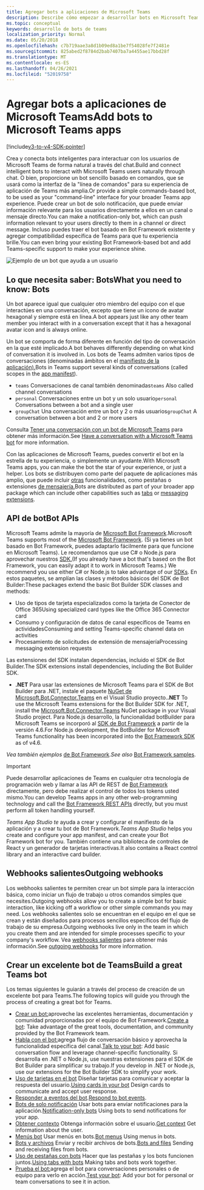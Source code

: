 ```yaml
---
title: Agregar bots a aplicaciones de Microsoft Teams
description: Describe cómo empezar a desarrollar bots en Microsoft Teams
ms.topic: conceptual
keywords: desarrollo de bots de teams
localization_priority: Normal
ms.date: 05/20/2018
ms.openlocfilehash: c7b719aae3a8d1b09ed8a1be7f54028fe7f2481e
ms.sourcegitcommit: 825abed2f8784d2bab7407ba7a4455ae17bbd28f
ms.translationtype: MT
ms.contentlocale: es-ES
ms.lasthandoff: 04/26/2021
ms.locfileid: "52019758"
---
```

# <a name="add-bots-to-microsoft-teams-apps"></a><span data-ttu-id="7e481-104">Agregar bots a aplicaciones de Microsoft Teams</span><span class="sxs-lookup"><span data-stu-id="7e481-104">Add bots to Microsoft Teams apps</span></span>

[!include[v3-to-v4-SDK-pointer](~/includes/v3-to-v4-pointer-bots.md)]

<span data-ttu-id="7e481-105">Crea y conecta bots inteligentes para interactuar con los usuarios de Microsoft Teams de forma natural a través del chat.</span><span class="sxs-lookup"><span data-stu-id="7e481-105">Build and connect intelligent bots to interact with Microsoft Teams users naturally through chat.</span></span> <span data-ttu-id="7e481-106">O bien, proporcione un bot sencillo basado en comandos, que se usará como la interfaz de la "línea de comandos" para su experiencia de aplicación de Teams más amplia.</span><span class="sxs-lookup"><span data-stu-id="7e481-106">Or provide a simple commands-based bot, to be used as your "command-line" interface for your broader Teams app experience.</span></span> <span data-ttu-id="7e481-107">Puede crear un bot de solo notificación, que puede enviar información relevante para los usuarios directamente a ellos en un canal o mensaje directo.</span><span class="sxs-lookup"><span data-stu-id="7e481-107">You can make a notification-only bot, which can push information relevant to your users directly to them in a channel or direct message.</span></span> <span data-ttu-id="7e481-108">Incluso puedes traer el bot basado en Bot Framework existente y agregar compatibilidad específica de Teams para que tu experiencia brille.</span><span class="sxs-lookup"><span data-stu-id="7e481-108">You can even bring your existing Bot Framework-based bot and add Teams-specific support to make your experience shine.</span></span>

![Ejemplo de un bot que ayuda a un usuario](~/assets/images/bot_example.png)

## <a name="what-you-need-to-know-bots"></a><span data-ttu-id="7e481-110">Lo que necesita saber: Bots</span><span class="sxs-lookup"><span data-stu-id="7e481-110">What you need to know: Bots</span></span>

<span data-ttu-id="7e481-111">Un bot aparece igual que cualquier otro miembro del equipo con el que interactúes en una conversación, excepto que tiene un icono de avatar hexagonal y siempre está en línea.</span><span class="sxs-lookup"><span data-stu-id="7e481-111">A bot appears just like any other team member you interact with in a conversation except that it has a hexagonal avatar icon and is always online.</span></span>

<span data-ttu-id="7e481-112">Un bot se comporta de forma diferente en función del tipo de conversación en la que esté implicado.</span><span class="sxs-lookup"><span data-stu-id="7e481-112">A bot behaves differently depending on what kind of conversation it is involved in.</span></span> <span data-ttu-id="7e481-113">Los bots de Teams admiten varios tipos de conversaciones (denominadas ámbitos en el [manifiesto de la aplicación).](~/resources/schema/manifest-schema.md)</span><span class="sxs-lookup"><span data-stu-id="7e481-113">Bots in Teams support several kinds of conversations (called scopes in the [app manifest](~/resources/schema/manifest-schema.md)).</span></span>

* <span data-ttu-id="7e481-114">`teams` Conversaciones de canal también denominadas</span><span class="sxs-lookup"><span data-stu-id="7e481-114">`teams` Also called channel conversations</span></span>
* <span data-ttu-id="7e481-115">`personal` Conversaciones entre un bot y un solo usuario</span><span class="sxs-lookup"><span data-stu-id="7e481-115">`personal` Conversations between a bot and a single user</span></span>
* <span data-ttu-id="7e481-116">`groupChat` Una conversación entre un bot y 2 o más usuarios</span><span class="sxs-lookup"><span data-stu-id="7e481-116">`groupChat` A conversation between a bot and 2 or more users</span></span>

<span data-ttu-id="7e481-117">Consulta [Tener una conversación con un bot de Microsoft Teams](~/resources/bot-v3/bot-conversations/bots-conversations.md) para obtener más información.</span><span class="sxs-lookup"><span data-stu-id="7e481-117">See [Have a conversation with a Microsoft Teams bot](~/resources/bot-v3/bot-conversations/bots-conversations.md) for more information.</span></span>

<span data-ttu-id="7e481-118">Con las aplicaciones de Microsoft Teams, puedes convertir el bot en la estrella de tu experiencia, o simplemente un ayudante.</span><span class="sxs-lookup"><span data-stu-id="7e481-118">With Microsoft Teams apps, you can make the bot the star of your experience, or just a helper.</span></span> <span data-ttu-id="7e481-119">Los bots se distribuyen como parte del paquete de aplicaciones más amplio, que puede incluir [otras](~/tabs/what-are-tabs.md) funcionalidades, como pestañas o extensiones [de mensajería.](~/messaging-extensions/what-are-messaging-extensions.md)</span><span class="sxs-lookup"><span data-stu-id="7e481-119">Bots are distributed as part of your broader app package which can include other capabilities such as [tabs](~/tabs/what-are-tabs.md) or [messaging extensions](~/messaging-extensions/what-are-messaging-extensions.md).</span></span>

## <a name="bot-apis"></a><span data-ttu-id="7e481-120">API de bot</span><span class="sxs-lookup"><span data-stu-id="7e481-120">Bot APIs</span></span>

<span data-ttu-id="7e481-121">Microsoft Teams admite la mayoría de [Microsoft Bot Framework](https://dev.botframework.com/).</span><span class="sxs-lookup"><span data-stu-id="7e481-121">Microsoft Teams supports most of the [Microsoft Bot Framework](https://dev.botframework.com/).</span></span> <span data-ttu-id="7e481-122">(Si ya tienes un bot basado en Bot Framework, puedes adaptarlo fácilmente para que funcione en Microsoft Teams). Le recomendamos que use C# o Node.js para aprovechar nuestros [SDK.](/microsoftteams/platform/#pivot=sdk-tools)</span><span class="sxs-lookup"><span data-stu-id="7e481-122">(If you already have a bot that's based on the Bot Framework, you can easily adapt it to work in Microsoft Teams.) We recommend you use either C# or Node.js to take advantage of our [SDKs](/microsoftteams/platform/#pivot=sdk-tools).</span></span> <span data-ttu-id="7e481-123">En estos paquetes, se amplían las clases y métodos básicos del SDK de Bot Builder:</span><span class="sxs-lookup"><span data-stu-id="7e481-123">These packages extend the basic Bot Builder SDK classes and methods:</span></span>

* <span data-ttu-id="7e481-124">Uso de tipos de tarjeta especializados como la tarjeta de Conector de Office 365</span><span class="sxs-lookup"><span data-stu-id="7e481-124">Using specialized card types like the Office 365 Connector card</span></span>
* <span data-ttu-id="7e481-125">Consumo y configuración de datos de canal específicos de Teams en actividades</span><span class="sxs-lookup"><span data-stu-id="7e481-125">Consuming and setting Teams-specific channel data on activities</span></span>
* <span data-ttu-id="7e481-126">Procesamiento de solicitudes de extensión de mensajería</span><span class="sxs-lookup"><span data-stu-id="7e481-126">Processing messaging extension requests</span></span>

<span data-ttu-id="7e481-127">Las extensiones del SDK instalan dependencias, incluido el SDK de Bot Builder.</span><span class="sxs-lookup"><span data-stu-id="7e481-127">The SDK extensions install dependencies, including the Bot Builder SDK.</span></span>

* <span data-ttu-id="7e481-128">**.NET** Para usar las extensiones de Microsoft Teams para el SDK de Bot Builder para .NET, instale el paquete [NuGet de Microsoft.Bot.Connector.Teams](https://www.nuget.org/packages/Microsoft.Bot.Connector.Teams) en el Visual Studio proyecto.</span><span class="sxs-lookup"><span data-stu-id="7e481-128">**.NET** To use the Microsoft Teams extensions for the Bot Builder SDK for .NET, install the [Microsoft.Bot.Connector.Teams](https://www.nuget.org/packages/Microsoft.Bot.Connector.Teams) NuGet package in your Visual Studio project.</span></span> <span data-ttu-id="7e481-129">Para Node.js desarrollo, la funcionalidad botBuilder para Microsoft Teams se incorporó al [SDK de Bot Framework](https://github.com/microsoft/botframework-sdk) a partir de la versión 4.6.</span><span class="sxs-lookup"><span data-stu-id="7e481-129">For Node.js development, the BotBuilder for Microsoft Teams functionality has been incorporated into the [Bot Framework SDK](https://github.com/microsoft/botframework-sdk) as of v4.6.</span></span>

<span data-ttu-id="7e481-130">*Vea también ejemplos* [de Bot Framework](https://github.com/Microsoft/BotBuilder-Samples/blob/master/README.md).</span><span class="sxs-lookup"><span data-stu-id="7e481-130">*See also* [Bot Framework samples](https://github.com/Microsoft/BotBuilder-Samples/blob/master/README.md).</span></span>

> [!IMPORTANT]
> <span data-ttu-id="7e481-131">Puede desarrollar aplicaciones de Teams en cualquier otra tecnología de programación web y llamar a las API de REST de [Bot Framework](/bot-framework/rest-api/bot-framework-rest-overview) directamente, pero debe realizar el control de todos los tokens usted mismo.</span><span class="sxs-lookup"><span data-stu-id="7e481-131">You can develop Teams apps in any other web-programming technology and call the [Bot Framework REST APIs](/bot-framework/rest-api/bot-framework-rest-overview) directly, but you must perform all token handling yourself.</span></span>

<span data-ttu-id="7e481-132">*Teams App Studio te* ayuda a crear y configurar el manifiesto de la aplicación y a crear tu bot de Bot Framework.</span><span class="sxs-lookup"><span data-stu-id="7e481-132">*Teams App Studio* helps you create and configure your app manifest, and can create your Bot Framework bot for you.</span></span> <span data-ttu-id="7e481-133">También contiene una biblioteca de controles de React y un generador de tarjetas interactivas.</span><span class="sxs-lookup"><span data-stu-id="7e481-133">It also contains a React control library and an interactive card builder.</span></span>

## <a name="outgoing-webhooks"></a><span data-ttu-id="7e481-134">Webhooks salientes</span><span class="sxs-lookup"><span data-stu-id="7e481-134">Outgoing webhooks</span></span>

<span data-ttu-id="7e481-135">Los webhooks salientes te permiten crear un bot simple para la interacción básica, como iniciar un flujo de trabajo u otros comandos simples que necesites.</span><span class="sxs-lookup"><span data-stu-id="7e481-135">Outgoing webhooks allow you to create a simple bot for basic interaction, like kicking off a workflow or other simple commands you may need.</span></span> <span data-ttu-id="7e481-136">Los webhooks salientes solo se encuentran en el equipo en el que se crean y están diseñados para procesos sencillos específicos del flujo de trabajo de su empresa.</span><span class="sxs-lookup"><span data-stu-id="7e481-136">Outgoing webhooks live only in the team in which you create them and are intended for simple processes specific to your company's workflow.</span></span> <span data-ttu-id="7e481-137">Vea [webhooks salientes](~/webhooks-and-connectors/how-to/add-outgoing-webhook.md) para obtener más información.</span><span class="sxs-lookup"><span data-stu-id="7e481-137">See [outgoing webhooks](~/webhooks-and-connectors/how-to/add-outgoing-webhook.md) for more information.</span></span>

## <a name="build-a-great-teams-bot"></a><span data-ttu-id="7e481-138">Crear un excelente bot de Teams</span><span class="sxs-lookup"><span data-stu-id="7e481-138">Build a great Teams bot</span></span>

<span data-ttu-id="7e481-139">Los temas siguientes le guiarán a través del proceso de creación de un excelente bot para Teams.</span><span class="sxs-lookup"><span data-stu-id="7e481-139">The following topics will guide you through the process of creating a great bot for Teams.</span></span>

* <span data-ttu-id="7e481-140">[Crear un bot:](~/resources/bot-v3/bots-create.md)aproveche las excelentes herramientas, documentación y comunidad proporcionadas por el equipo de Bot Framework.</span><span class="sxs-lookup"><span data-stu-id="7e481-140">[Create a bot](~/resources/bot-v3/bots-create.md): Take advantage of the great tools, documentation, and community provided by the Bot Framework team.</span></span>
* <span data-ttu-id="7e481-141">[Habla con el bot:](~/resources/bot-v3/bot-conversations/bots-conversations.md)agrega flujo de conversación básico y aprovecha la funcionalidad específica del canal.</span><span class="sxs-lookup"><span data-stu-id="7e481-141">[Talk to your bot](~/resources/bot-v3/bot-conversations/bots-conversations.md): Add basic conversation flow and leverage channel-specific functionality.</span></span> <span data-ttu-id="7e481-142">Si desarrolla en .NET o Node.js, use nuestras extensiones para el SDK de Bot Builder para simplificar su trabajo.</span><span class="sxs-lookup"><span data-stu-id="7e481-142">If you develop in .NET or Node.js, use our extensions for the Bot Builder SDK to simplify your work.</span></span>
* <span data-ttu-id="7e481-143">[Uso de tarjetas en el bot](~/resources/bot-v3/bots-cards.md) Diseñar tarjetas para comunicar y aceptar la respuesta del usuario.</span><span class="sxs-lookup"><span data-stu-id="7e481-143">[Using cards in your bot](~/resources/bot-v3/bots-cards.md) Design cards to communicate and accept user response.</span></span>
* <span data-ttu-id="7e481-144">[Responder a eventos del bot](~/resources/bot-v3/bots-notifications.md).</span><span class="sxs-lookup"><span data-stu-id="7e481-144">[Respond to bot events](~/resources/bot-v3/bots-notifications.md).</span></span>
* <span data-ttu-id="7e481-145">[Bots de solo notificación](~/resources/bot-v3/bots-notification-only.md) Usar bots para enviar notificaciones para la aplicación.</span><span class="sxs-lookup"><span data-stu-id="7e481-145">[Notification-only bots](~/resources/bot-v3/bots-notification-only.md) Using bots to send notifications for your app.</span></span>
* <span data-ttu-id="7e481-146">[Obtener contexto](~/resources/bot-v3/bots-context.md) Obtenga información sobre el usuario.</span><span class="sxs-lookup"><span data-stu-id="7e481-146">[Get context](~/resources/bot-v3/bots-context.md) Get information about the user.</span></span>
* <span data-ttu-id="7e481-147">[Menús bot](~/resources/bot-v3/bots-menus.md) Usar menús en bots.</span><span class="sxs-lookup"><span data-stu-id="7e481-147">[Bot menus](~/resources/bot-v3/bots-menus.md) Using menus in bots.</span></span>
* <span data-ttu-id="7e481-148">[Bots y archivos](~/resources/bot-v3/bots-files.md) Enviar y recibir archivos de bots.</span><span class="sxs-lookup"><span data-stu-id="7e481-148">[Bots and files](~/resources/bot-v3/bots-files.md) Sending and receiving files from bots.</span></span>
* <span data-ttu-id="7e481-149">[Uso de pestañas con bots](~/resources/bot-v3/bots-with-tabs.md) Hacer que las pestañas y los bots funcionen juntos.</span><span class="sxs-lookup"><span data-stu-id="7e481-149">[Using tabs with bots](~/resources/bot-v3/bots-with-tabs.md) Making tabs and bots work together.</span></span>
* <span data-ttu-id="7e481-150">[Prueba el bot:](~/resources/bot-v3/bots-test.md)agrega el bot para conversaciones personales o de equipo para verlo en acción.</span><span class="sxs-lookup"><span data-stu-id="7e481-150">[Test your bot](~/resources/bot-v3/bots-test.md): Add your bot for personal or team conversations to see it in action.</span></span>
